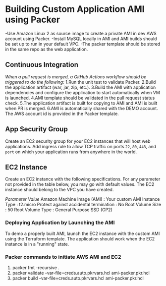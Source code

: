 # Building Custom Application AMI using Packer
-Use Amazon Linux 2 as source image to create a private AMI in dev AWS account using Packer.
-Install MySQL locally in AMI and AMI builds should be set up to run in your default VPC.
-The packer template should be stored in the same repo as the web application.

## Continuous Integration
*When a pull request is merged, a GitHub Actions workflow should be triggered to do the following:*
1.Run the unit test to validate Packer.
2.Build the application artifact (war, jar, zip, etc.).
3.Build the AMI with application dependencies and configure the application to start automatically when VM is launched.
4.AMI template should be validated in the pull request status check.
5.The application artifact is built for copying to AMI and AMI is built when PR is merged.
6.AMI is automatically shared with the DEMO account. The AWS account id is provided in the Packer template.
 
## App Security Group
Create an EC2 security group for your EC2 instances that will host web applications.
Add ingress rule to allow TCP traffic on ports `22`, `80`, `443`, and `port` on which your application runs from anywhere in the world.

## EC2 Instance
Create an EC2 instance with the following specifications. For any parameter not provided in the table below, you may go with default values. The EC2 instance should belong to the VPC you have created.

*Parameter Value*
Amazon Machine Image (AMI)             : 	Your custom AMI
Instance Type                          : 	t2.micro
Protect against accidental termination :	No
Root Volume Size                       : 	50
Root Volume Type                       :	General Purpose SSD (GP2)
 
### Deploying Application by Launching the AMI
To demo a properly built AMI, launch the EC2 instance with the custom AMI using the Terraform template.
The application should work when the EC2 instance is in a "running" state.

### Packer commands to initiate AWS AMI and EC2
1. packer fmt -recursive .
2. packer validate -var-file=creds.auto.pkrvars.hcl ami-packer.pkr.hcl
3. packer build -var-file=creds.auto.pkrvars.hcl ami-packer.pkr.hcl